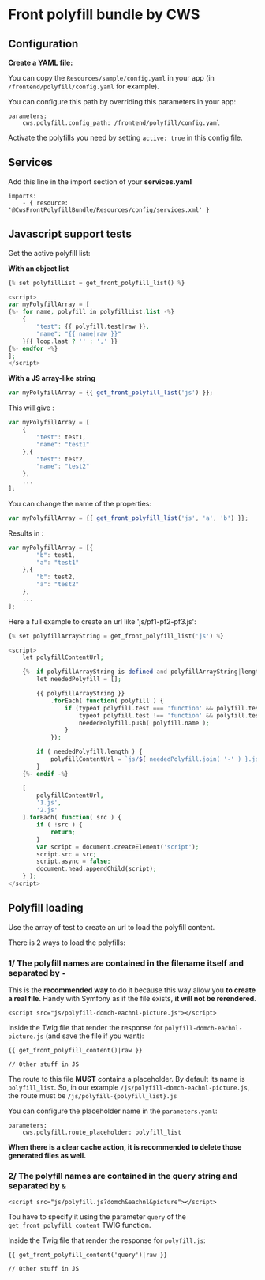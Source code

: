 # Front polyfill bundle by CWS

## Configuration

**Create a YAML file:**

You can copy the `Resources/sample/config.yaml` in your app (in `/frontend/polyfill/config.yaml` for example).

You can configure this path by overriding this parameters in your app:

```
parameters:
    cws.polyfill.config_path: /frontend/polyfill/config.yaml
```

Activate the polyfills you need by setting `active: true` in this config file.

## Services

Add this line in the import section of your __services.yaml__

```
imports:
    - { resource: '@CwsFrontPolyfillBundle/Resources/config/services.xml' }
```

## Javascript support tests

Get the active polyfill list:

**With an object list**

```php
{% set polyfillList = get_front_polyfill_list() %}

<script>
var myPolyfillArray = [
{%- for name, polyfill in polyfillList.list -%}
    {
        "test": {{ polyfill.test|raw }},
        "name": "{{ name|raw }}"
    }{{ loop.last ? '' : ',' }}
{%- endfor -%}
];
</script>
```

**With a JS array-like string**

```js
var myPolyfillArray = {{ get_front_polyfill_list('js') }};
```

This will give :

```js
var myPolyfillArray = [
    {
        "test": test1,
        "name": "test1"
    },{
        "test": test2,
        "name": "test2"
    },
    ...
];
```

You can change the name of the properties:

```js
var myPolyfillArray = {{ get_front_polyfill_list('js', 'a', 'b') }};
```

Results in :

```js
var myPolyfillArray = [{
        "b": test1,
        "a": "test1"
    },{
        "b": test2,
        "a": "test2"
    },
    ...
];
```


Here a full example to create an url like 'js/pf1-pf2-pf3.js':

```php
{% set polyfillArrayString = get_front_polyfill_list('js') %}

<script>
    let polyfillContentUrl;

    {%- if polyfillArrayString is defined and polyfillArrayString|length > 2 -%}
        let neededPolyfill = [];

        {{ polyfillArrayString }}
            .forEach( function( polyfill ) {
                if (typeof polyfill.test === 'function' && polyfill.test() ||
                    typeof polyfill.test !== 'function' && polyfill.test) {
                    neededPolyfill.push( polyfill.name );
                }
            });

        if ( neededPolyfill.length ) {
            polyfillContentUrl = `js/${ neededPolyfill.join( '-' ) }.js`;
        }
    {%- endif -%}

    [
        polyfillContentUrl,
        '1.js',
        '2.js'
    ].forEach( function( src ) {
        if ( !src ) {
            return;
        }
        var script = document.createElement('script');
        script.src = src;
        script.async = false;
        document.head.appendChild(script);
    } );
</script>
```


## Polyfill loading

Use the array of test to create an url to load the polyfill content.

There is 2 ways to load the polyfills:


### 1/ The polyfill names are contained in the filename itself and separated by `-`

This is the **recommended way** to do it because this way allow you **to create a real file**. Handy with Symfony as if the file exists, **it will not be rerendered**.

```
<script src="js/polyfill-domch-eachnl-picture.js"></script>
```

Inside the Twig file that render the response for `polyfill-domch-eachnl-picture.js` (and save the file if you want):

```
{{ get_front_polyfill_content()|raw }}

// Other stuff in JS
```

The route to this file **MUST** contains a placeholder. By default its name is `polyfill_list`. So, in our example `/js/polyfill-domch-eachnl-picture.js`, the route must be `/js/polyfill-{polyfill_list}.js`

You can configure the placeholder name in the `parameters.yaml`:

```
parameters:
    cws.polyfill.route_placeholder: polyfill_list
```


**When there is a clear cache action, it is recommended to delete those generated files as well.**


### 2/ The polyfill names are contained in the query string and separated by `&`

```
<script src="js/polyfill.js?domch&eachnl&picture"></script>
```

Tou have to specify it using the parameter `query` of the `get_front_polyfill_content` TWIG function.

Inside the Twig file that render the response for `polyfill.js`:

```
{{ get_front_polyfill_content('query')|raw }}

// Other stuff in JS
```
